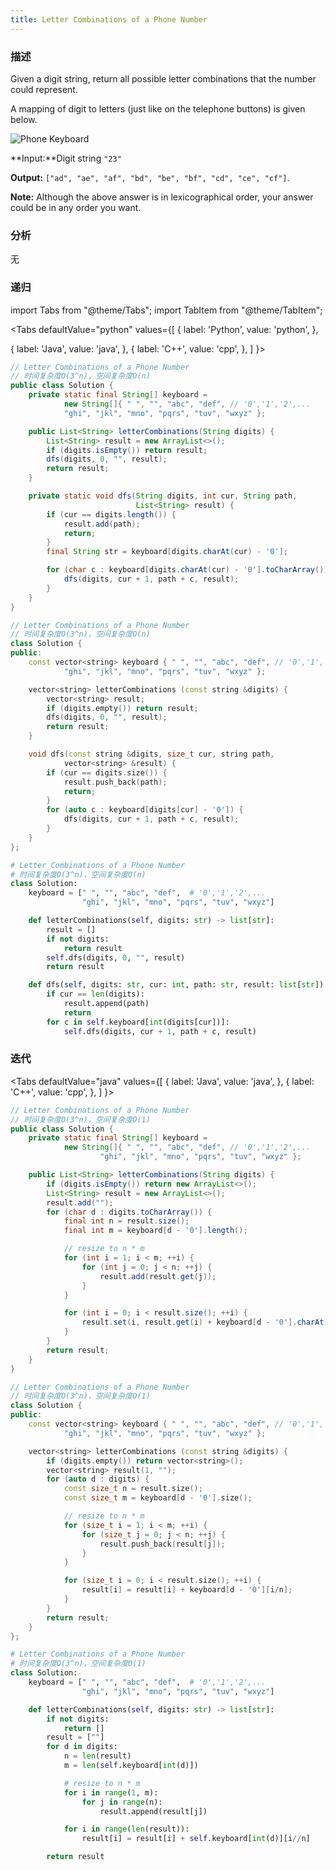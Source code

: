 ```yaml
---
title: Letter Combinations of a Phone Number
---
```


### 描述

Given a digit string, return all possible letter combinations that the number could represent.

A mapping of digit to letters (just like on the telephone buttons) is given below.

![Phone Keyboard](/img/phone-keyboard.png)

**Input:**Digit string `"23"`

**Output:** `["ad", "ae", "af", "bd", "be", "bf", "cd", "ce", "cf"]`.

**Note:**
Although the above answer is in lexicographical order, your answer could be in any order you want.

### 分析

无

### 递归

import Tabs from "@theme/Tabs";
import TabItem from "@theme/TabItem";

<Tabs
defaultValue="python"
values={[
{ label: 'Python', value: 'python', },

{ label: 'Java', value: 'java', },
{ label: 'C++', value: 'cpp', },
]
}>
<TabItem value="java">

```java
// Letter Combinations of a Phone Number
// 时间复杂度O(3^n)，空间复杂度O(n)
public class Solution {
    private static final String[] keyboard =
            new String[]{ " ", "", "abc", "def", // '0','1','2',...
            "ghi", "jkl", "mno", "pqrs", "tuv", "wxyz" };

    public List<String> letterCombinations(String digits) {
        List<String> result = new ArrayList<>();
        if (digits.isEmpty()) return result;
        dfs(digits, 0, "", result);
        return result;
    }

    private static void dfs(String digits, int cur, String path,
                            List<String> result) {
        if (cur == digits.length()) {
            result.add(path);
            return;
        }
        final String str = keyboard[digits.charAt(cur) - '0'];

        for (char c : keyboard[digits.charAt(cur) - '0'].toCharArray()) {
            dfs(digits, cur + 1, path + c, result);
        }
    }
}
```

</TabItem>
<TabItem value="cpp">

```cpp
// Letter Combinations of a Phone Number
// 时间复杂度O(3^n)，空间复杂度O(n)
class Solution {
public:
    const vector<string> keyboard { " ", "", "abc", "def", // '0','1','2',...
            "ghi", "jkl", "mno", "pqrs", "tuv", "wxyz" };

    vector<string> letterCombinations (const string &digits) {
        vector<string> result;
        if (digits.empty()) return result;
        dfs(digits, 0, "", result);
        return result;
    }

    void dfs(const string &digits, size_t cur, string path,
            vector<string> &result) {
        if (cur == digits.size()) {
            result.push_back(path);
            return;
        }
        for (auto c : keyboard[digits[cur] - '0']) {
            dfs(digits, cur + 1, path + c, result);
        }
    }
};
```

</TabItem>

<TabItem value="python">

```python
# Letter Combinations of a Phone Number
# 时间复杂度O(3^n)，空间复杂度O(n)
class Solution:
    keyboard = [" ", "", "abc", "def",  # '0','1','2',...
                "ghi", "jkl", "mno", "pqrs", "tuv", "wxyz"]

    def letterCombinations(self, digits: str) -> list[str]:
        result = []
        if not digits:
            return result
        self.dfs(digits, 0, "", result)
        return result

    def dfs(self, digits: str, cur: int, path: str, result: list[str]) -> None:
        if cur == len(digits):
            result.append(path)
            return
        for c in self.keyboard[int(digits[cur])]:
            self.dfs(digits, cur + 1, path + c, result)
```

</TabItem>
</Tabs>

### 迭代

<Tabs
defaultValue="java"
values={[
{ label: 'Java', value: 'java', },
{ label: 'C++', value: 'cpp', },
]
}>
<TabItem value="java">

```java
// Letter Combinations of a Phone Number
// 时间复杂度O(3^n)，空间复杂度O(1)
public class Solution {
    private static final String[] keyboard =
            new String[]{ " ", "", "abc", "def", // '0','1','2',...
                    "ghi", "jkl", "mno", "pqrs", "tuv", "wxyz" };

    public List<String> letterCombinations(String digits) {
        if (digits.isEmpty()) return new ArrayList<>();
        List<String> result = new ArrayList<>();
        result.add("");
        for (char d : digits.toCharArray()) {
            final int n = result.size();
            final int m = keyboard[d - '0'].length();

            // resize to n * m
            for (int i = 1; i < m; ++i) {
                for (int j = 0; j < n; ++j) {
                    result.add(result.get(j));
                }
            }

            for (int i = 0; i < result.size(); ++i) {
                result.set(i, result.get(i) + keyboard[d - '0'].charAt(i/n));
            }
        }
        return result;
    }
}
```

</TabItem>
<TabItem value="cpp">

```cpp
// Letter Combinations of a Phone Number
// 时间复杂度O(3^n)，空间复杂度O(1)
class Solution {
public:
    const vector<string> keyboard { " ", "", "abc", "def", // '0','1','2',...
            "ghi", "jkl", "mno", "pqrs", "tuv", "wxyz" };

    vector<string> letterCombinations (const string &digits) {
        if (digits.empty()) return vector<string>();
        vector<string> result(1, "");
        for (auto d : digits) {
            const size_t n = result.size();
            const size_t m = keyboard[d - '0'].size();

            // resize to n * m
            for (size_t i = 1; i < m; ++i) {
                for (size_t j = 0; j < n; ++j) {
                    result.push_back(result[j]);
                }
            }

            for (size_t i = 0; i < result.size(); ++i) {
                result[i] = result[i] + keyboard[d - '0'][i/n];
            }
        }
        return result;
    }
};
```

</TabItem>

<TabItem value="python">

```python
# Letter Combinations of a Phone Number
# 时间复杂度O(3^n)，空间复杂度O(1)
class Solution:
    keyboard = [" ", "", "abc", "def",  # '0','1','2',...
                "ghi", "jkl", "mno", "pqrs", "tuv", "wxyz"]

    def letterCombinations(self, digits: str) -> list[str]:
        if not digits:
            return []
        result = [""]
        for d in digits:
            n = len(result)
            m = len(self.keyboard[int(d)])

            # resize to n * m
            for i in range(1, m):
                for j in range(n):
                    result.append(result[j])

            for i in range(len(result)):
                result[i] = result[i] + self.keyboard[int(d)][i//n]

        return result
```

</TabItem>
</Tabs>
